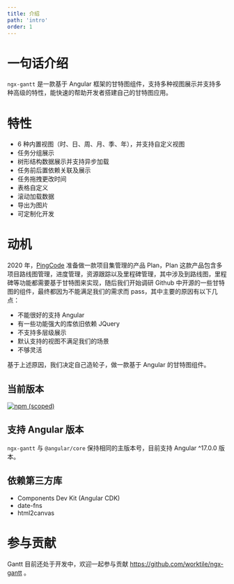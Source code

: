 ```yaml
---
title: 介绍
path: 'intro'
order: 1
---
```


# 一句话介绍

`ngx-gantt` 是一款基于 Angular 框架的甘特图组件，支持多种视图展示并支持多种高级的特性，能快速的帮助开发者搭建自己的甘特图应用。

# 特性

- 6 种内置视图（时、日、周、月、季、年），并支持自定义视图
- 任务分组展示
- 树形结构数据展示并支持异步加载
- 任务前后置依赖关联及展示
- 任务拖拽更改时间
- 表格自定义
- 滚动加载数据
- 导出为图片
- 可定制化开发

# 动机

2020 年，[PingCode](https://pingcode.com) 准备做一款项目集管理的产品 Plan，Plan 这款产品包含多项目路线图管理，进度管理，资源跟踪以及里程碑管理，其中涉及到路线图，里程碑等功能都需要基于甘特图来实现，随后我们开始调研 Github 中开源的一些甘特图的组件，最终都因为不能满足我们的需求而 pass，其中主要的原因有以下几点：

- 不能很好的支持 Angular
- 有一些功能强大的库依旧依赖 JQuery
- 不支持多层级展示
- 默认支持的视图不满足我们的场景
- 不够灵活

基于上述原因，我们决定自己造轮子，做一款基于 Angular 的甘特图组件。

## 当前版本

[![npm (scoped)](https://img.shields.io/npm/v/@worktile/gantt?style=flat-square)](https://www.npmjs.com/package/@worktile/gantt)

## 支持 Angular 版本

`ngx-gantt` 与 `@angular/core` 保持相同的主版本号，目前支持 Angular ^17.0.0 版本。

## 依赖第三方库

- Components Dev Kit (Angular CDK)
- date-fns
- html2canvas

# 参与贡献

Gantt 目前还处于开发中，欢迎一起参与贡献 https://github.com/worktile/ngx-gantt 。
